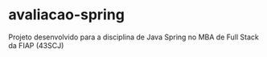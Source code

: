 # avaliacao-spring
Projeto desenvolvido para a disciplina de Java Spring no MBA de Full Stack da FIAP (43SCJ)
